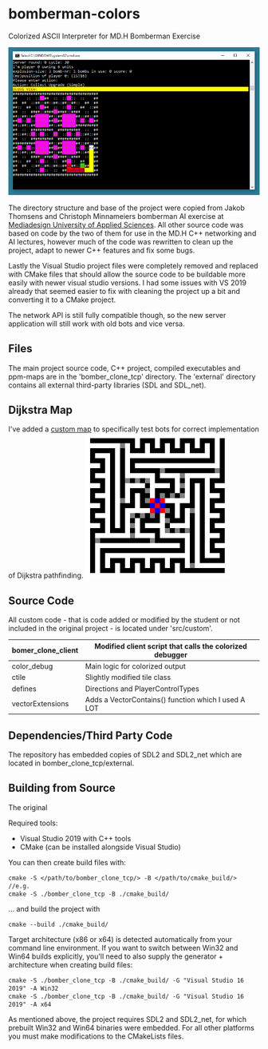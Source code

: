 # bomberman-colors
Colorized ASCII Interpreter for MD.H Bomberman Exercise

![](screenshot.png)

The directory structure and base of the project were copied from Jakob Thomsens and Christoph Minnameiers
bomberman AI exercise at [Mediadesign University of Applied Sciences](http://www.mediadesign.de/).
All other source code was based on code by the two of them for use in the MD.H C++ networking and AI lectures,
however much of the code was rewritten to clean up the project, adapt to newer C++ features and fix some bugs.

Lastly the Visual Studio project files were completely removed and replaced with CMake files that should allow
the source code to be buildable more easily with newer visual studio versions. I had some issues with VS 2019
already that seemed easier to fix with cleaning the project up a bit and converting it to a CMake project.

The network API is still fully compatible though, so the new server application will still work with old bots and vice versa.

## Files

The main project source code, C++ project, compiled executables and ppm-maps are in the 'bomber_clone_tcp' directory.
The 'external' directory contains all external third-party libraries (SDL and SDL_net).

## Dijkstra Map
I've added a [custom map](bomber_clone_tcp/dat/dijkstra.ppm) to specifically test bots for correct
implementation of Dijkstra pathfinding.
![](bomber_clone_tcp/dat/dijkstra.png)

## Source Code
All custom code - that is code added or modified by the student or not included in the original
project - is located under 'src/custom'.

| bomer_clone_client | Modified client script that calls the colorized debugger |
|--------------------|----------------------------------------------------------|
| color_debug        | Main logic for colorized output                          |
| ctile              | Slightly modified tile class                             |
| defines            | Directions and PlayerControlTypes                        |
| vectorExtensions   | Adds a VectorContains() function which I used A LOT      |

## Dependencies/Third Party Code
The repository has embedded copies of SDL2 and SDL2_net which are located in bomber_clone_tcp/external.

## Building from Source
The original 

Required tools:
* Visual Studio 2019 with C++ tools
* CMake (can be installed alongside Visual Studio)

You can then create build files with:
```
cmake -S </path/to/bomber_clone_tcp/> -B </path/to/cmake_build/>
//e.g.
cmake -S ./bomber_clone_tcp -B ./cmake_build/
```
... and build the project with
```
cmake --build ./cmake_build/
```
Target architecture (x86 or x64) is detected automatically from your command line environment.
If you want to switch between Win32 and Win64 builds explicitly, you'll need to also supply the generator + architecture when creating build files:
```
cmake -S ./bomber_clone_tcp -B ./cmake_build/ -G "Visual Studio 16 2019" -A Win32
cmake -S ./bomber_clone_tcp -B ./cmake_build/ -G "Visual Studio 16 2019" -A x64
```

As mentioned above, the project requires SDL2 and SDL2_net, for which prebuilt Win32 and Win64 binaries were embedded.
For all other platforms you must make modifications to the CMakeLists files.
